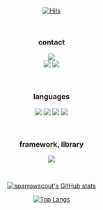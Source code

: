 <div align="center">
    

    
[![Hits](https://hits.seeyoufarm.com/api/count/incr/badge.svg?url=https%3A%2F%2Fgithub.com%2Fsparrowscout&count_bg=%230042FF&title_bg=%23000000&icon=&icon_color=%23E7E7E7&title=visits&edge_flat=false)](https://hits.seeyoufarm.com)
    
<br/>

### contact
<p>
    <a href="mailto:sparrowscout.0000@gmail.com"> <img src="https://img.shields.io/badge/sparrowscout.0000@gmail.com-005FF9?style=for-the-badge&logo=Mail.Ru&logoColor=ffffff"/></a>
 
  <br/>
   <a href="https://sparrowscout.github.io"> <img src="https://img.shields.io/badge/GitHub-181717?style=for-the-badge&logo=GitHub&logoColor=ffffff"/></a>
  <a href="https://velog.io/@sparrowscout"> <img src="https://img.shields.io/badge/Velog-20C997?style=for-the-badge&logo=Velog&logoColor=ffffff"/></a>
 
  
  </p>
   
    
<br/>
    
    

### languages
<p>
  

   <img src="https://img.shields.io/badge/HTML-E34F26?style=for-the-badge&logo=HTML5&logoColor=white">
    <img src="https://img.shields.io/badge/CSS-1572B6?style=for-the-badge&logo=CSS3&logoColor=white">

<img src="https://img.shields.io/badge/JavaScript-F7DF1E?style=for-the-badge&logo=JavaScript&logoColor=000000"/>
  <img src="https://img.shields.io/badge/TypeScript-3178C6?style=for-the-badge&logo=TypeScript&logoColor=ffffff"/>
  </p>

   
<br/>
    
<p>

### framework, library
  <img src="https://img.shields.io/badge/React-61DAFB?style=for-the-badge&logo=React&logoColor=000000"/>
  
</p>
    
<br/>


    
  [![sparrowscout's GitHub stats](https://github-readme-stats.vercel.app/api?username=sparrowscout&show_icons=true&theme=graywhite)](https://github.com/sparrowscout/github-readme-stats)
    
    
  [![Top Langs](https://github-readme-stats.vercel.app/api/top-langs/?username=sparrowscout)](https://github.com/sparrowscout/github-readme-stats)


    
</div>
<!--
**sparrowscout/sparrowscout** is a ✨ _special_ ✨ repository because its `README.md` (this file) appears on your GitHub profile.

Here are some ideas to get you started:

- 🔭 I’m currently working on ...
- 🌱 I’m currently learning ...
- 👯 I’m looking to collaborate on ...
- 🤔 I’m looking for help with ...
- 💬 Ask me about ...
- 📫 How to reach me: ...
- 😄 Pronouns: ...
- ⚡ Fun fact: ...
-->
